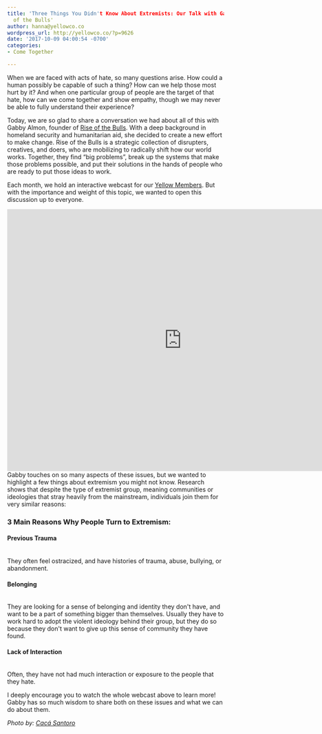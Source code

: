 ```yaml
---
title: 'Three Things You Didn't Know About Extremists: Our Talk with Gabby of Rise
  of the Bulls'
author: hanna@yellowco.co
wordpress_url: http://yellowco.co/?p=9626
date: '2017-10-09 04:00:54 -0700'
categories:
- Come Together

---
```

<p>When we are faced with acts of hate, so many questions arise. How could a human possibly be capable of such a thing? How can we help those most hurt by it? And when one particular group of people&nbsp;are&nbsp;the target of that hate, how can we&nbsp;come together and show empathy, though we may never be able to fully understand their experience?</p>
<p>Today, we are so glad to share&nbsp;a conversation we had about all of this with Gabby Almon, founder of&nbsp;<a href="https://riseofthebulls.com/" target="_blank" rel="noopener noreferrer">Rise of the Bulls</a>.&nbsp;With a&nbsp;deep background in homeland security and humanitarian aid, she decided to create a new effort to make change.&nbsp;Rise of the Bulls&nbsp;is a&nbsp;strategic collection of disrupters, creatives, and doers, who are mobilizing to radically shift how our world works. Together, they find &ldquo;big problems&rdquo;, break up the systems that make those problems possible, and put their solutions in the hands of people who are ready to put those ideas to work.</p>
<p>Each month, we hold an interactive webcast for our&nbsp;<a href="http://yellowco.co/membership/" target="_blank" rel="noopener noreferrer">Yellow Members</a>. But with the importance and weight of this topic, we wanted to open this discussion up to everyone.</p>
<p><iframe src="https://player.vimeo.com/video/235411543" width="810" height="608" frameborder="0" allowfullscreen="allowfullscreen"></iframe><br />
Gabby touches on so many aspects of these issues, but we wanted to highlight a few things about extremism you might not know. Research shows that despite the type of extremist group, meaning&nbsp;communities or ideologies that stray heavily from the mainstream, individuals join them for very similar reasons:</p>
<h3>3 Main Reasons Why People Turn to Extremism:</h3></p>
<h4><strong>Previous Trauma</strong></h4><br />
They&nbsp;often feel ostracized, and have histories of trauma, abuse, bullying, or abandonment.</p>
<h4><strong>Belonging</strong></h4><br />
They are looking for a sense of belonging and identity they don't have, and want to be a part of something bigger than themselves. Usually they have to work hard to adopt the violent ideology behind their group, but they do so because they don't want to give up this sense of community they have found.</p>
<h4><strong>Lack of Interaction</strong></h4><br />
Often, they have not had much interaction or exposure to the people that they hate.</p>
<p>I deeply encourage you to watch the whole webcast above to learn more! Gabby has so much wisdom to share both on these issues and what we can do about them.</p>
<p><em>Photo by:&nbsp;<a href="http://cacasantoro.com/" target="_blank" rel="noopener noreferrer">Cac&aacute; Santoro</a></em></p>
